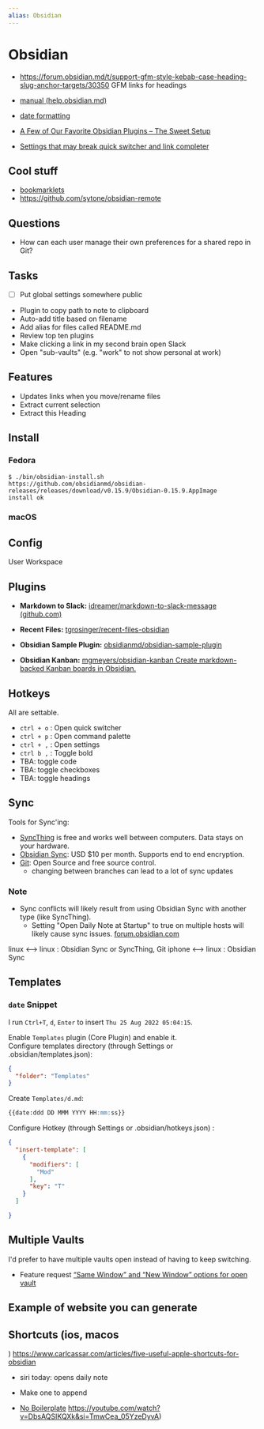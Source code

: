 ```yaml
---
alias: Obsidian
---
```

# Obsidian

- https://forum.obsidian.md/t/support-gfm-style-kebab-case-heading-slug-anchor-targets/30350 GFM links for headings
- [manual (help.obsidian.md)](https://help.obsidian.md/)
- [date formatting](https://momentjs.com/docs/#/displaying/format/)
- [A Few of Our Favorite Obsidian Plugins – The Sweet Setup](https://thesweetsetup.com/our-favorite-obsidian-plugins/)

- [Settings that may break quick switcher and link completer](obsidian-settings-that-may-break-quick-switcher-and-link-completer.md)

## Cool stuff

- [bookmarklets](bookmarklets.md)
- https://github.com/sytone/obsidian-remote

## Questions

- How can each user manage their own preferences for a shared repo in Git?

## Tasks

- [ ] Put global settings somewhere public
- Plugin to copy path to note to clipboard
- Auto-add title based on filename
- Add alias for files called README.md
- Review top ten plugins
- Make clicking a link in my second brain open Slack
- Open "sub-vaults" (e.g. "work" to not show personal at work)

## Features

- Updates links when you move/rename files
- Extract current selection
- Extract this Heading

## Install

### Fedora

```shell
$ ./bin/obsidian-install.sh
https://github.com/obsidianmd/obsidian-releases/releases/download/v0.15.9/Obsidian-0.15.9.AppImage
install ok
```

### macOS




## Config

User
Workspace

## Plugins

- **Markdown to Slack:** [idreamer/markdown-to-slack-message (github.com)](https://github.com/idreamer/markdown-to-slack-message)
- **Recent Files:** [tgrosinger/recent-files-obsidian](https://github.com/tgrosinger/recent-files-obsidian)

- **Obsidian Sample Plugin:** [obsidianmd/obsidian-sample-plugin](https://github.com/obsidianmd/obsidian-sample-plugin)
- **Obsidian Kanban:** [mgmeyers/obsidian-kanban Create markdown-backed Kanban boards in Obsidian.](https://github.com/mgmeyers/obsidian-kanban)

## Hotkeys

All are settable.

- `ctrl + o` : Open quick switcher
- `ctrl + p` : Open command palette
- `ctrl + ,` : Open settings
- `ctrl b ,` : Toggle bold
- TBA: toggle code
- TBA: toggle checkboxes
- TBA: toggle headings

## Sync

Tools for Sync'ing:

- [SyncThing](https://syncthing.net/) is free and works well between computers. Data stays on your hardware.
- [Obsidian Sync](https://obsidian.md/sync): USD $10 per month. Supports end to end encryption.
- [Git](https://git-scm.com/): Open Source and free source control.
    - changing between branches can lead to a lot of sync updates

### Note

- Sync conflicts will likely result from using Obsidian Sync with another type (like SyncThing).
    - Setting "Open Daily Note at Startup" to true on multiple hosts will likely cause sync issues. [forum.obsidian.com](https://forum.obsidian.md/t/obsidian-sync-updates-from-one-device-overwritten-by-another/33007)

linux  <--> linux : Obsidian Sync or SyncThing, Git
iphone <--> linux : Obsidian Sync



## Templates

### `date` Snippet

I run `Ctrl+T`,  `d`,  `Enter` to insert `Thu 25 Aug 2022 05:04:15`.

Enable `Templates` plugin (Core Plugin) and enable it.  
Configure templates directory (through Settings or  .obsidian/templates.json):

```json
{
  "folder": "Templates"
}
```

 Create `Templates/d.md`:

```markdown
{{date:ddd DD MMM YYYY HH:mm:ss}}
```

Configure Hotkey (through Settings or .obsidian/hotkeys.json) :

```json
{
  "insert-template": [
    {
      "modifiers": [
        "Mod"
      ],
      "key": "T"
    }
  ]

}
```

## Multiple Vaults

I'd prefer to have multiple vaults open instead of having to keep switching.

- Feature request  [“Same Window” and “New Window” options for open vault](https://forum.obsidian.md/t/same-window-and-new-window-options-for-open-vault/4074)

## Example of website you can generate



## Shortcuts (ios, macos
)
https://www.carlcassar.com/articles/five-useful-apple-shortcuts-for-obsidian

- siri today: opens daily note
- Make one to append

- [No Boilerplate]()
https://youtube.com/watch?v=DbsAQSIKQXk&si=TmwCea_05YzeDyvA)
